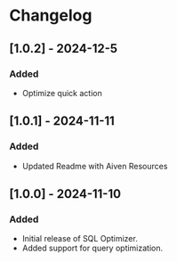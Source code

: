 # Changelog

## [1.0.2] - 2024-12-5
### Added
- Optimize quick action

## [1.0.1] - 2024-11-11
### Added
- Updated Readme with Aiven Resources

## [1.0.0] - 2024-11-10
### Added
- Initial release of SQL Optimizer.
- Added support for query optimization.
